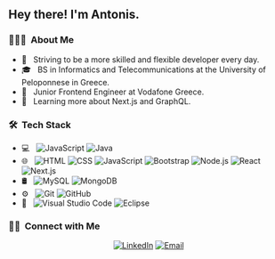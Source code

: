 <h2> Hey there! I'm Antonis.</h2>

<h3> 👨🏻‍💻 &nbsp;About Me </h3>

- 🤔 &nbsp; Striving to be a more skilled and flexible developer every day.
- 🎓 &nbsp; BS in Informatics and Telecommunications at the University of Peloponnese in Greece.
- 💼 &nbsp; Junior Frontend Engineer at Vodafone Greece.
- 🌱 &nbsp; Learning more about Next.js and GraphQL.

<h3> 🛠 &nbsp;Tech Stack</h3>

- 💻 &nbsp;
  ![JavaScript](https://img.shields.io/badge/-JavaScript-333333?style=flat&logo=javascript)
  ![Java](https://img.shields.io/badge/-Java-333333?style=flat&logo=Java&logoColor=007396)
- 🌐 &nbsp;
  ![HTML](https://img.shields.io/badge/-HTML-333333?style=flat&logo=HTML5)
  ![CSS](https://img.shields.io/badge/-CSS-333333?style=flat&logo=CSS3&logoColor=1572B6)
  ![JavaScript](https://img.shields.io/badge/-JavaScript-333333?style=flat&logo=javascript)
  ![Bootstrap](https://img.shields.io/badge/-Bootstrap-333333?style=flat&logo=bootstrap&logoColor=563D7C)
  ![Node.js](https://img.shields.io/badge/-Node-333333?style=flat&logo=node.js)
  ![React](https://img.shields.io/badge/-React-333333?style=flat&logo=react)
  ![Next.js](https://img.shields.io/badge/-Next-333333?style=flat&logo=next.js)
-  🛢 &nbsp;
  ![MySQL](https://img.shields.io/badge/-MySQL-333333?style=flat&logo=mysql)
  ![MongoDB](https://img.shields.io/badge/-MongoDB-333333?style=flat&logo=mongodb)
- ⚙️ &nbsp;
  ![Git](https://img.shields.io/badge/-Git-333333?style=flat&logo=git)
  ![GitHub](https://img.shields.io/badge/-GitHub-333333?style=flat&logo=github)
- 🔧 &nbsp;
  ![Visual Studio Code](https://img.shields.io/badge/-Visual%20Studio%20Code-333333?style=flat&logo=visual-studio-code&logoColor=007ACC)
  ![Eclipse](https://img.shields.io/badge/-Eclipse-333333?style=flat&logo=intellij-ide&logoColor=2C2255)

<h3> 🤝🏻 &nbsp;Connect with Me </h3>

<p align="center">
<a href="https://www.linkedin.com/in/antonisangelis/"><img alt="LinkedIn" src="https://img.shields.io/badge/LinkedIn-Antonis%20Angelis-blue?style=flat-square&logo=linkedin"></a>
<a href="mailto:agelisadonis@gmail.com"><img alt="Email" src="https://img.shields.io/badge/Email-agelisadonis@gmail.com-blue?style=flat-square&logo=gmail"></a>
</p>
